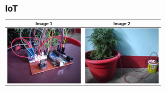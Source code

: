 # IoT
| Image 1    | Image 2      |
|------------|-------------|
| <img src="https://github.com/Adi2198/IoT/blob/main/IMG_20210513_143242.jpg" width="250"> | <img src="https://github.com/Adi2198/IoT/blob/main/IMG_20210513_200549.jpg" width="250"> |
